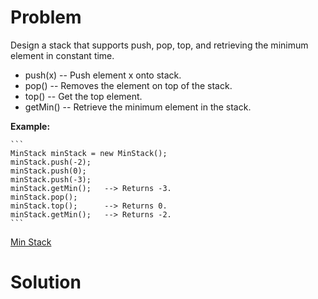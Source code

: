 
# Problem

Design a stack that supports push, pop, top, and retrieving the minimum
element in constant time.

  * push(x) -- Push element x onto stack. 
  * pop() -- Removes the element on top of the stack. 
  * top() -- Get the top element. 
  * getMin() -- Retrieve the minimum element in the stack. 

**Example:**  

    ```
    MinStack minStack = new MinStack();
    minStack.push(-2);
    minStack.push(0);
    minStack.push(-3);
    minStack.getMin();   --> Returns -3.
    minStack.pop();
    minStack.top();      --> Returns 0.
    minStack.getMin();   --> Returns -2.
    ```



[Min Stack](https://leetcode.com/problems/min-stack)

# Solution



